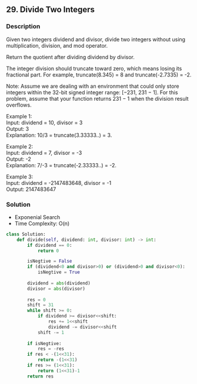 ## 29. Divide Two Integers

### Description

Given two integers dividend and divisor, divide two integers without using multiplication, division, and mod operator.

Return the quotient after dividing dividend by divisor.

The integer division should truncate toward zero, which means losing its fractional part. For example, truncate(8.345) = 8 and truncate(-2.7335) = -2.

Note: Assume we are dealing with an environment that could only store integers within the 32-bit signed integer range: [−231, 231 − 1]. For this problem, assume that your function returns 231 − 1 when the division result overflows.

Example 1:  
Input: dividend = 10, divisor = 3  
Output: 3  
Explanation: 10/3 = truncate(3.33333..) = 3.  

Example 2:  
Input: dividend = 7, divisor = -3  
Output: -2  
Explanation: 7/-3 = truncate(-2.33333..) = -2.  

Example 3:  
Input: dividend = -2147483648, divisor = -1  
Output: 2147483647   

### Solution

* Exponenial Search
* Time Complexity: O(n)

```python
class Solution:
    def divide(self, dividend: int, divisor: int) -> int:
        if dividend == 0:
            return 0

        isNegtive = False
        if (dividend<0 and divisor>0) or (dividend>0 and divisor<0):
            isNegtive = True
        
        dividend = abs(dividend)
        divisor = abs(divisor)
    
        res = 0
        shift = 31
        while shift >= 0:
            if dividend >= divisor<<shift:
                res += 1<<shift
                dividend -= divisor<<shift
            shift -= 1
        
        if isNegtive:
            res = -res
        if res < -(1<<31):
            return -(1<<31)
        if res >= (1<<31):
            return (1<<31)-1
        return res
```